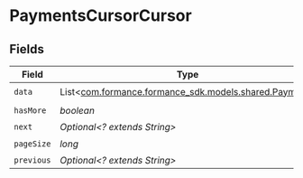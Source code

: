 # PaymentsCursorCursor


## Fields

| Field                                                                                   | Type                                                                                    | Required                                                                                | Description                                                                             | Example                                                                                 |
| --------------------------------------------------------------------------------------- | --------------------------------------------------------------------------------------- | --------------------------------------------------------------------------------------- | --------------------------------------------------------------------------------------- | --------------------------------------------------------------------------------------- |
| `data`                                                                                  | List<[com.formance.formance_sdk.models.shared.Payment](../../models/shared/Payment.md)> | :heavy_check_mark:                                                                      | N/A                                                                                     |                                                                                         |
| `hasMore`                                                                               | *boolean*                                                                               | :heavy_check_mark:                                                                      | N/A                                                                                     | false                                                                                   |
| `next`                                                                                  | *Optional<? extends String>*                                                            | :heavy_minus_sign:                                                                      | N/A                                                                                     |                                                                                         |
| `pageSize`                                                                              | *long*                                                                                  | :heavy_check_mark:                                                                      | N/A                                                                                     | 15                                                                                      |
| `previous`                                                                              | *Optional<? extends String>*                                                            | :heavy_minus_sign:                                                                      | N/A                                                                                     | YXVsdCBhbmQgYSBtYXhpbXVtIG1heF9yZXN1bHRzLol=                                            |